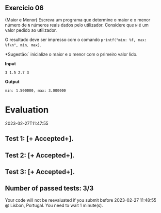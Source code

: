 ## Exercício 06

(Maior e Menor) Escreva um programa que determine o maior e o menor número de `N` números reais dados pelo utilizador. Considere que `N` é um valor pedido ao utilizador.

O resultado deve ser impresso com o comando `printf("min: %f, max: %f\n", min, max)`.

*Sugestão:` inicialize o maior e o menor com o primeiro valor lido.

**Input**
```
3 1.5 2.7 3
```

**Output**
```
min: 1.500000, max: 3.000000
```


# Evaluation

2023-02-27T11:47:55

## Test 1: [+ Accepted+].
## Test 2: [+ Accepted+].
## Test 3: [+ Accepted+].


## Number of passed tests: 3/3


Your code will not be reevaluated if you submit before 2023-02-27 11:48:55 @ Lisbon, Portugal. You need to wait 1 minute(s).

